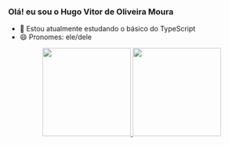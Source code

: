 ### Olá! eu sou o Hugo Vitor de Oliveira Moura

- 🌱 Estou atualmente estudando o básico do TypeScript
- 😄 Pronomes: ele/dele

<div align="center">
  <a href="https://github.com/HugoVitorOliveira">
  <img height="180em" src="https://github-readme-stats.vercel.app/api?username=HugoVitorOliveira&show_icons=true&theme=tokyonight&include_all_commits=true&count_private=true"/>
  <img height="180em" src="https://github-readme-stats.vercel.app/api/top-langs/?username=HugoVitorOliveira&layout=compact&langs_count=4&theme=tokyonight"/>
</div>


